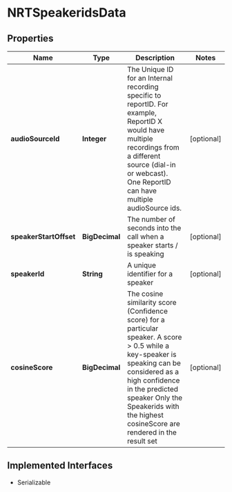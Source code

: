 

# NRTSpeakeridsData


## Properties

Name | Type | Description | Notes
------------ | ------------- | ------------- | -------------
**audioSourceId** | **Integer** | The Unique ID for an Internal recording specific to reportID. For example, ReportID X would have multiple recordings from a different source (dial-in or webcast). One ReportID can have multiple audioSource ids. |  [optional]
**speakerStartOffset** | **BigDecimal** | The number of seconds into the call when a speaker starts / is speaking |  [optional]
**speakerId** | **String** | A unique identifier for a speaker |  [optional]
**cosineScore** | **BigDecimal** | The cosine similarity score (Confidence score)  for a particular speaker.  A score &gt; 0.5 while a key-speaker is speaking can be considered as a high confidence in the predicted speaker  Only the Speakerids with the highest cosineScore are rendered in the result set |  [optional]


## Implemented Interfaces

* Serializable


